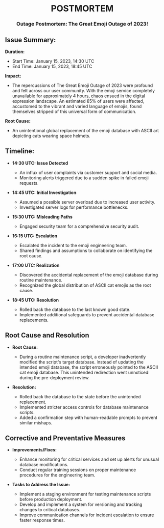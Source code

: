 <h1 align="center">POSTMORTEM</h1>

### <div align="center"> Outage Postmortem: The Great Emoji Outage of 2023! </div>

## Issue Summary:

**Duration:**
- Start Time: January 15, 2023, 14:30 UTC
- End Time: January 15, 2023, 18:45 UTC

**Impact:**
- The repercussions of The Great Emoji Outage of 2023 were profound and felt across our user community. With the emoji service completely unavailable for approximately 4 hours, chaos ensued in the digital expression landscape. An estimated 85% of users were affected, accustomed to the vibrant and varied language of emojis, found themselves stripped of this universal form of communication.

**Root Cause:**
   - An unintentional global replacement of the emoji database with ASCII art depicting cats wearing space helmets.

##  Timeline:

- **14:30 UTC: Issue Detected**
   - An influx of user complaints via customer support and social media.
   - Monitoring alerts triggered due to a sudden spike in failed emoji requests.

- **14:45 UTC: Initial Investigation**
   - Assumed a possible server overload due to increased user activity.
   - Investigated server logs for performance bottlenecks.

- **15:30 UTC: Misleading Paths**
   - Engaged security team for a comprehensive security audit.

- **16:15 UTC: Escalation**
   - Escalated the incident to the emoji engineering team.
   - Shared findings and assumptions to collaborate on identifying the root cause.

- **17:00 UTC: Realization**
   - Discovered the accidental replacement of the emoji database during routine maintenance.
   - Recognized the global distribution of ASCII cat emojis as the root cause.

- **18:45 UTC: Resolution**
   - Rolled back the database to the last known good state.
   - Implemented additional safeguards to prevent accidental database replacements.

## Root Cause and Resolution

- **Root Cause:**
   - During a routine maintenance script, a developer inadvertently modified the script's target database. Instead of updating the intended emoji database, the script erroneously pointed to the ASCII cat emoji database. This unintended redirection went unnoticed during the pre-deployment review.

- **Resolution:**
   - Rolled back the database to the state before the unintended replacement.
   - Implemented stricter access controls for database maintenance scripts.
   - Added a confirmation step with human-readable prompts to prevent similar mishaps.

## Corrective and Preventative Measures

- **Improvements/Fixes:**
   - Enhance monitoring for critical services and set up alerts for unusual database modifications.
   - Conduct regular training sessions on proper maintenance procedures for the engineering team.

- **Tasks to Address the Issue:**
   - Implement a staging environment for testing maintenance scripts before production deployment.
   - Develop and implement a system for versioning and tracking changes to critical databases.
   - Improve communication channels for incident escalation to ensure faster response times.
